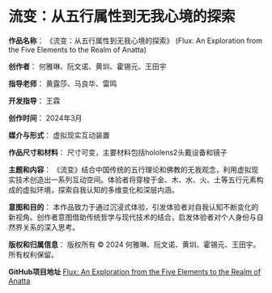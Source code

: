 # 流变：从五行属性到无我心境的探索


**作品名称**：
《流变：从五行属性到无我心境的探索》
(Flux: An Exploration from the Five Elements to the Realm of Anatta)

**创作者**：
何雅琳、阮文诺、黄圳、霍锡元、王田宇

**指导老师**：
黄露莎、马良华、雷鸣

**开发指导**：
王霖

**创作时间**：
2024年3月

**媒介与形式**：
虚拟现实互动装置

**作品尺寸和材料**：
尺寸可变，主要材料包括hololens2头戴设备和镜子

**主题和内容**：
《流变》结合中国传统的五行理论和佛教的无我观念，利用虚拟现实技术创造出一系列互动空间。体验者将穿梭于金、木、水、火、土等五行元素构成的虚拟环境，探索自我认知的多维变化和深层内涵。

**意图和目的**：
本作品致力于通过沉浸式体验，引发体验者对自我认知不断变化的新视角。创作者意图借助传统哲学与现代技术的结合，启发体验者对个人身份与自然界关系的深入思考。

**版权和归属信息**：
版权所有 © 2024 何雅琳、阮文诺、黄圳、霍锡元、王田宇。所有权利保留。

**GitHub项目地址**
[Flux: An Exploration from the Five Elements to the Realm of Anatta](https://github.com/AlienHO/Flux)
